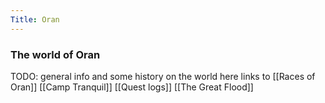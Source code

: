 ```yaml
---
Title: Oran
---
```


### The world of Oran
TODO:
general info and some history on the world here
links to
[[Races of Oran]]
[[Camp Tranquil]]
[[Quest logs]]
[[The Great Flood]]